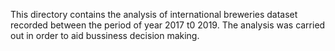 This directory contains the analysis of international breweries dataset recorded between the period of year 2017 t0 2019. The analysis was carried out in order to aid bussiness decision making. 
